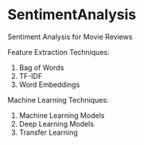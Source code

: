 # SentimentAnalysis
Sentiment Analysis for Movie Reviews

Feature Extraction Techniques:
1. Bag of Words
2. TF-IDF
3. Word Embeddings

Machine Learning Techniques:
1. Machine Learning Models
2. Deep Learning Models
3. Transfer Learning
